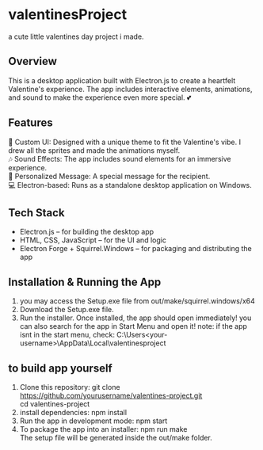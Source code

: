 # valentinesProject
a cute little valentines day project i made.
## Overview
This is a desktop application built with Electron.js to create a heartfelt Valentine's experience. The app includes interactive elements, animations, and sound to make the experience even more special. 💕

## Features
🎨 Custom UI: Designed with a unique theme to fit the Valentine's vibe. I drew all the sprites and made the animations myself.  
🎶 Sound Effects: The app includes sound elements for an immersive experience.  
💌 Personalized Message: A special message for the recipient.  
💻 Electron-based: Runs as a standalone desktop application on Windows.  
## Tech Stack
- Electron.js – for building the desktop app
- HTML, CSS, JavaScript – for the UI and logic
- Electron Forge + Squirrel.Windows – for packaging and distributing the app
## Installation & Running the App
1. you may access the Setup.exe file from out/make/squirrel.windows/x64
2. Download the Setup.exe file.
3. Run the installer.
Once installed, the app should open immediately! you can also search for the app in Start Menu and open it!
note: if the app isnt in the start menu, check: C:\Users\<your-username>\AppData\Local\valentinesproject
## to build app yourself
1. Clone this repository:
   git clone https://github.com/yourusername/valentines-project.git  
   cd valentines-project
2. install dependencies: npm install  
3. Run the app in development mode: npm start
4. To package the app into an installer: npm run make  
   The setup file will be generated inside the out/make folder.

